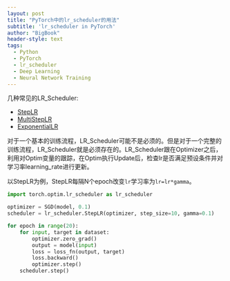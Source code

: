 ```yaml
---
layout: post
title: "PyTorch中的lr_scheduler的用法"
subtitle: 'lr_scheduler in PyTorch'
author: "BigBook"
header-style: text
tags:
  - Python
  - PyTorch
  - lr_scheduler
  - Deep Learning
  - Neural Network Training
---
```


几种常见的LR_Scheduler:

- [StepLR](https://pytorch.org/docs/stable/generated/torch.optim.lr_scheduler.StepLR.html#torch.optim.lr_scheduler.StepLR)
- [MultiStepLR](https://pytorch.org/docs/stable/generated/torch.optim.lr_scheduler.MultiStepLR.html#torch.optim.lr_scheduler.MultiStepLR)
- [ExponentialLR](https://pytorch.org/docs/stable/generated/torch.optim.lr_scheduler.ExponentialLR.html#torch.optim.lr_scheduler.ExponentialLR)


对于一个基本的训练流程，LR_Scheduler可能不是必须的。但是对于一个完整的训练流程，LR_Scheduler就是必须存在的。LR_Scheduler跟在Optimizer之后，利用对Optim变量的跟踪，在Optim执行Update后，检查lr是否满足预设条件并对学习率learning_rate进行更新。

以StepLR为例，StepLR每隔N个epoch改变`lr`学习率为`lr=lr*gamma`。

```Python
import torch.optim.lr_scheduler as lr_scheduler

optimizer = SGD(model, 0.1)
scheduler = lr_scheduler.StepLR(optimizer, step_size=10, gamma=0.1)

for epoch in range(20):
    for input, target in dataset:
        optimizer.zero_grad()
        output = model(input)
        loss = loss_fn(output, target)
        loss.backward()
        optimizer.step()
    scheduler.step()
```

